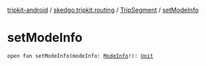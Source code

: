 [tripkit-android](../../index.md) / [skedgo.tripkit.routing](../index.md) / [TripSegment](index.md) / [setModeInfo](./set-mode-info.md)

# setModeInfo

`open fun setModeInfo(modeInfo: `[`ModeInfo`](../-mode-info/index.md)`!): `[`Unit`](https://kotlinlang.org/api/latest/jvm/stdlib/kotlin/-unit/index.html)